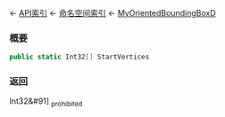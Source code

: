 ← [API索引](Api-Index) ← [命名空间索引](Namespace-Index) ← [MyOrientedBoundingBoxD](VRageMath.MyOrientedBoundingBoxD)

### 概要

```csharp
public static Int32[] StartVertices
```

### 返回

Int32&#91&#93; <sub>prohibited</sub>

